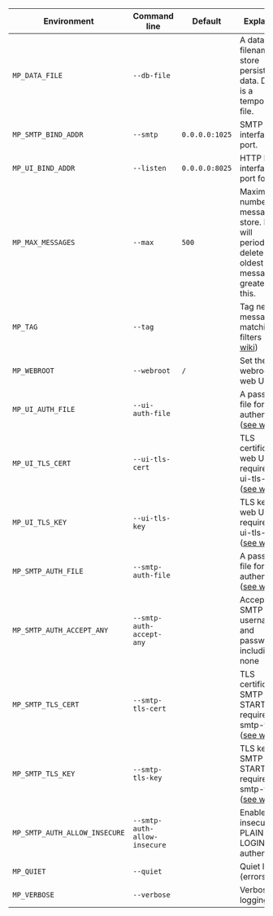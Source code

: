 | Environment                   | Command line                 | Default        | Explanation                                                                                                     |
|-------------------------------|------------------------------|----------------|-----------------------------------------------------------------------------------------------------------------|
| `MP_DATA_FILE`                | `--db-file`                  |                | A database filename to store persistent data. Default is a temporary file.                                      |
| `MP_SMTP_BIND_ADDR`           | `--smtp`                     | `0.0.0.0:1025` | SMTP bind interface and port.                                                                                   |
| `MP_UI_BIND_ADDR`             | `--listen`                   | `0.0.0.0:8025` | HTTP bind interface and port for UI.                                                                            |
| `MP_MAX_MESSAGES`             | `--max`                      | `500`          | Maximum number of messages to store. Mailpit will periodically delete the oldest messages if greater than this. |
| `MP_TAG`                      | `--tag`                      |                | Tag new messages matching filters ([see wiki](Tagging))                                                         |
| `MP_WEBROOT`                  | `--webroot`                  | `/`            | Set the webroot for web UI & API                                                                                |
| `MP_UI_AUTH_FILE`             | `--ui-auth-file`             |                | A password file for basic authentication ([see wiki](Basic-authentication)).                                    |
| `MP_UI_TLS_CERT`              | `--ui-tls-cert`              |                | TLS certificate for web UI - requires --ui-tls-key ([see wiki](HTTPS))                                          |
| `MP_UI_TLS_KEY`               | `--ui-tls-key`               |                | TLS key for web UI - requires --ui-tls-cert ([see wiki](HTTPS))                                                 |
| `MP_SMTP_AUTH_FILE`           | `--smtp-auth-file`           |                | A password file for SMTP authentication ([see wiki](SMTP-with-STARTTLS-and-authentication)).                    |
| `MP_SMTP_AUTH_ACCEPT_ANY`     | `--smtp-auth-accept-any`     |                | Accept any SMTP username and password, including none                                                           |
| `MP_SMTP_TLS_CERT`            | `--smtp-tls-cert`            |                | TLS certificate for SMTP STARTTLS - requires --smtp-tls-key ([see wiki](SMTP-with-STARTTLS-and-authentication)) |
| `MP_SMTP_TLS_KEY`             | `--smtp-tls-key`             |                | TLS key for SMTP STARTTLS - requires --smtp-tls-cert ([see wiki](SMTP-with-STARTTLS-and-authentication))        |
| `MP_SMTP_AUTH_ALLOW_INSECURE` | `--smtp-auth-allow-insecure` |                | Enable insecure PLAIN & LOGIN authentication                                                                    |
| `MP_QUIET`                    | `--quiet`                    |                | Quiet logging (errors only)                                                                                     |
| `MP_VERBOSE`                  | `--verbose`                  |                | Verbose logging                                                                                                 |
